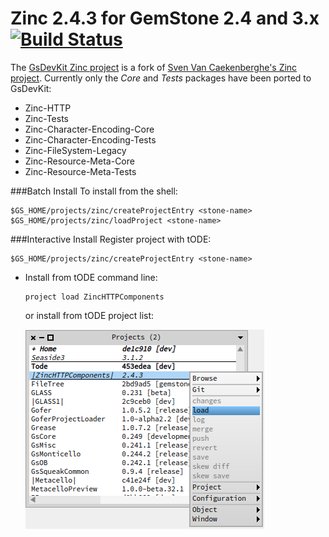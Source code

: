 # Zinc 2.4.3 for GemStone 2.4 and 3.x [![Build Status](https://travis-ci.org/GsDevKit/zinc.png?branch=gs_master)](https://travis-ci.org/gs_master/zinc)
The [GsDevKit Zinc project][3] is a fork of [Sven Van Caekenberghe's Zinc project][4]. 
Currently only the *Core* and *Tests* packages have been ported to GsDevKit:
* Zinc-HTTP
* Zinc-Tests
* Zinc-Character-Encoding-Core
* Zinc-Character-Encoding-Tests
* Zinc-FileSystem-Legacy
* Zinc-Resource-Meta-Core
* Zinc-Resource-Meta-Tests

###Batch Install
To install from the shell:

```Shell
$GS_HOME/projects/zinc/createProjectEntry <stone-name>
$GS_HOME/projects/zinc/loadProject <stone-name>
```

###Interactive Install
Register project with tODE:

```Shell
$GS_HOME/projects/zinc/createProjectEntry <stone-name>
```

   * Install from tODE command line:


      ```Shell
      project load ZincHTTPComponents
      ```

     or install from tODE project list:

     ![install zinc](installZinc.png)

[3]: https://github.com/GsDevKit/zinc
[4]: https://github.com/svenvc/zinc
